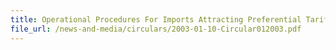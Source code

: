 ```yaml
---
title: Operational Procedures For Imports Attracting Preferential Tariff Under The Free Trade Agreement Between EFTA States And Singapore
file_url: /news-and-media/circulars/2003-01-10-Circular012003.pdf
---
```

